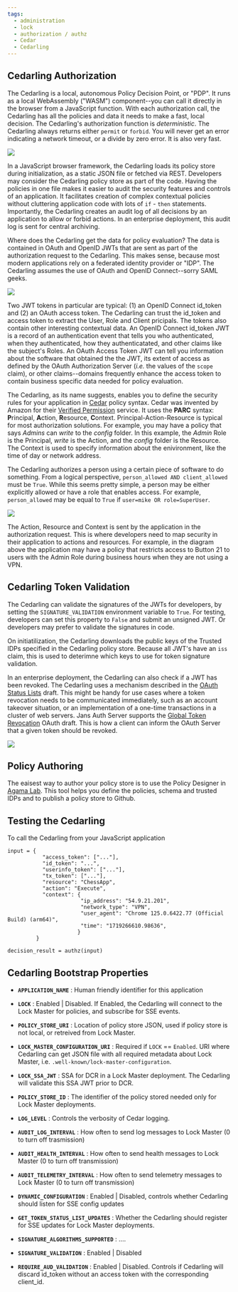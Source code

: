 ```yaml
---
tags:
  - administration
  - lock
  - authorization / authz
  - Cedar
  - Cedarling
---
```


## Cedarling Authorization

The Cedarling is a local, autonomous Policy Decision Point, or "PDP". It runs as a local 
WebAssembly ("WASM") component--you can call it directly in the browser from a JavaScript 
function. With each authorization call, the Cedarling has all the policies and data it 
needs to make a fast, local decision. The Cedarling's authorization function is *deterministic*.
The Cedarling always returns either `permit` or `forbid`. You will never get an error 
indicating a network timeout, or a divide by zero error. It is also very fast.

![](../../assets/lock-cedarling-diagram-1.jpg)

In a JavaScript browser framework, the Cedarling loads its policy store during initialization, as a 
static JSON file or fetched via REST. Developers may consider the Cedarling policy store as part of 
the code. Having the policies in one file makes it easier to audit the security features and 
controls of an application. It facilitates creation of complex contextual policies without 
cluttering application code with lots of `if` - `then` statements. Importantly, the Cedarling creates an 
audit log of all decisions by an application to allow or forbid actions. In an enterprise deployment, 
this audit log is sent for central archiving.

Where does the Cedarling get the data for policy evaluation? The data is contained in OAuth and 
OpenID JWTs that are sent as part of the authorization request to the Cedarling. This makes sense, 
because most modern applications rely on a federated identity provider or "IDP". The Cedarling assumes 
the use of OAuth and OpenID Connect--sorry SAML geeks. 

![](../../assets/lock-cedarling-diagram-2.jpg)

Two JWT tokens in particular are typical: (1) an OpenID Connect id_token and (2) an OAuth access 
token. The Cedarling can trust the id_token and access token to extract the User, 
Role and Client pricipals. The tokens also contain other interesting contextual data. An OpenID 
Connect id_token JWT is a record of an authentication event that tells you who authenticated, when 
they authenticated, how they authenticatated, and other claims like the subject's Roles. An OAuth 
Access Token JWT can tell you information about the software that obtained the the JWT, its extent 
of access as defined by the OAuth Authorization Server (*i.e.* the values of the `scope` claim), or 
other claims--domains frequently enhance the access token to contain business specific data needed 
for policy evaluation.

The Cedarling, as its name suggests, enables you to define the security rules for your application 
in [Cedar](https://www.cedarpolicy.com/en) policy syntax. Cedar was invented by Amazon for their 
[Verified Permission](https://aws.amazon.com/verified-permissions/) service. It uses the **PARC** 
syntax: **P**rincipal, **A**ction, **R**esource, **C**ontext.  Principal-Action-Resource is typical
for most authorization solutions. For example, you may have a policy that says *Admins* can *write*
to the *config* folder. In this example, the *Admin* Role is the Principal, *write* is the Action,
and the *config* folder is the Resource. The Context is used to specify information about the
enivironment, like the time of day or network address.

The Cedarling authorizes a person using a certain piece of software to do something. From 
a logical perspective, `person_allowed AND client_allowed` must be `True`. While this seems pretty
simple, a person may be either explicitly allowed or have a role that enables access. For example, 
`person_allowed` may be equal to `True` if `user=mike OR role=SuperUser`. 

![](../../assets/lock-cedarling-diagram-3.jpg)

The Action, Resource and Context is sent by the application in the authorization request. This 
is where developers need to map security in their application to actions and resources. For 
example, in the diagram above the application may have a policy that restricts access to Button 21 
to users with the Admin Role during business hours when they are not using a VPN. 

## Cedarling Token Validation

The Cedarling can validate the signatures of the JWTs for developers, by setting the `SIGNATURE_VALIDATION` 
environment variable to `True`. For testing, developers can set this property to `False` and submit
an unsigned JWT. Or developers may prefer to validate the signatures in code. 

On initiatilization, the Cedarling downloads the public keys of the Trusted IDPs specified in the 
Cedarling policy store. Because all JWT's have an `iss` claim, this is used to deterimne which keys 
to use for token signature validation. 

In an enterprise deployment, the Cedarling can also check if a JWT has been revoked. The Cedarling
uses a mechanism described in the [OAuth Status Lists](https://datatracker.ietf.org/doc/draft-ietf-oauth-status-list/)
draft. This might be handy for use cases where a token revocation needs to be communicated 
immediately, such as an account takeover situation, or an implementation of a one-time transactions
in a cluster of web servers. Jans Auth Server supports the [Global Token Revocation](https://datatracker.ietf.org/doc/draft-parecki-oauth-global-token-revocation/) OAuth draft. This is how a client can inform the OAuth Server that a given token should be revoked. 

![](../../assets/lock-cedarling-diagram-4.jpg)

## Policy Authoring 

The eaisest way to author your policy store is to use the Policy Designer in [Agama Lab](https://cloud.gluu.org/agama-lab). This tool helps you define the policies, schema and trusted IDPs and
to publish a policy store to Github. 

## Testing the Cedarling

To call the Cedarling from your JavaScript application

```
input = { 
           "access_token": ["..."], 
           "id_token": "...", 
           "userinfo_token": ["..."], 
           "tx_token": ["..."],
           "resource": "ChessApp",
           "action": "Execute",
           "context": {
                       "ip_address": "54.9.21.201",
                       "network_type": "VPN",
                       "user_agent": "Chrome 125.0.6422.77 (Official Build) (arm64)",
                       "time": "1719266610.98636",
                      }
         }

decision_result = authz(input)

```

## Cedarling Bootstrap Properties

* **`APPLICATION_NAME`** : Human friendly identifier for this application

* **`LOCK`** : Enabled | Disabled. If Enabled, the Cedarling will connect to the Lock Master for policies, and subscribe for SSE events. 

* **`POLICY_STORE_URI`** : Location of policy store JSON, used if policy store is not local, or retreived from Lock Master.

* **`LOCK_MASTER_CONFIGURATION_URI`** : Required if `LOCK` == `Enabled`. URI where Cedarling can get JSON file with all required metadata about Lock Master, i.e. `.well-known/lock-master-configuration`.

* **`LOCK_SSA_JWT`** : SSA for DCR in a Lock Master deployment. The Cedarling will validate this SSA JWT prior to DCR.

* **`POLICY_STORE_ID`** : The identifier of the policy stored needed only for Lock Master deployments.

* **`LOG_LEVEL`** : Controls the verbosity of Cedar logging.

* **`AUDIT_LOG_INTERVAL`** : How often to send log messages to Lock Master (0 to turn off trasmission)

* **`AUDIT_HEALTH_INTERVAL`** : How often to send health messages to Lock Master (0 to turn off transmission)

* **`AUDIT_TELEMETRY_INTERVAL`** : How often to send telemetry messages to Lock Master (0 to turn off transmission)

* **`DYNAMIC_CONFIGURATION`** : Enabled | Disabled, controls whether Cedarling should listen for SSE config updates

* **`GET_TOKEN_STATUS_LIST_UPDATES`** : Whether the Cedarling should register for SSE updates for Lock Master deployments.

* **`SIGNATURE_ALGORITHMS_SUPPORTED`** : ....

* **`SIGNATURE_VALIDATION`** : Enabled | Disabled 

* **`REQUIRE_AUD_VALIDATION`** : Enabled | Disabled. Controls if Cedarling will discard id_token without an access token with the corresponding client_id.

